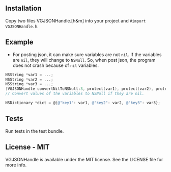 
Installation
------------

Copy two files VGJSONHandle.[h&m] into your project and `#import VGJSONHandle.h`.

Example
-------

* For posting json, it can make sure variables are not `nil`. If the variables are `nil`, they will change to `NSNull`. So, when post json, the program does not crash because of `nil` variables.

```objective-c
NSString *var1 = ...;
NSString *var2 = ...;
NSString *var3 = ...;
[VGJSONHandle convertNilToNSNull:3, protect(var1), protect(var2), protect(var3)];
// Convert values of the variables to NSNull if they are nil.

NSDictionary *dict = @{@"key1": var1, @"key2": var2, @"key3": var3};
```

Tests
-----

Run tests in the test bundle.

License - MIT
---------------------

VGJSONHandle is available under the MIT license. See the LICENSE file for more info.